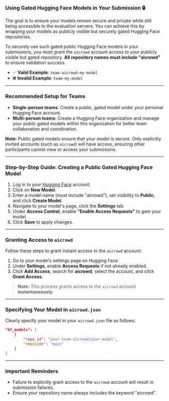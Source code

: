 ### Using Gated Hugging Face Models in Your Submission 🔒

The goal is to ensure your models remain secure and private while still being accessible to the evaluation servers. You can achieve this by wrapping your models as publicly visible but securely gated Hugging Face repositories.

To securely use such gated public Hugging Face models in your submissions, you must grant the `aicrowd` account access to your publicly visible but gated repository. **All repository names must include "aicrowd"** to ensure validation success.

- ✅ **Valid Example**: `team-aicrowd-my-model`
- ❌ **Invalid Example**: `team-my-model`

---

### Recommended Setup for Teams

- **Single-person teams**: Create a public, gated model under your personal Hugging Face account.
- **Multi-person teams**: Create a Hugging Face organization and manage your public gated models within this organization for better team collaboration and coordination.

**Note**: Public gated models ensure that your model is secure. Only explicitly invited accounts (such as `aicrowd`) will have access, ensuring other participants cannot view or access your submissions.

---

### Step-by-Step Guide: Creating a Public Gated Hugging Face Model

1. Log in to your [Hugging Face](https://huggingface.co/) account.
2. Click on **New Model**.
3. Enter a model name (must include "aicrowd"), set visibility to **Public**, and click **Create Model**.
4. Navigate to your model's page, click the **Settings** tab.
5. Under **Access Control**, enable **"Enable Access Requests"** to gate your model.
6. Click **Save** to apply changes.

---

### Granting Access to `aicrowd`

Follow these steps to grant instant access to the `aicrowd` account:

1. Go to your model’s settings page on Hugging Face.
2. Under **Settings**, enable **Access Requests** if not already enabled.
3. Click **Add Access**, search for **aicrowd**, select the account, and click **Grant Access**.

> **Note:** This process grants access to the `aicrowd` account **instantaneously**.

---

### Specifying Your Model in `aicrowd.json`

Clearly specify your model in your `aicrowd.json` file as follows:

```json
"hf_models": [
    {
        "repo_id": "your-team-aicrowd/your-model",
        "revision": "main"
    }
]
```

---

### Important Reminders

- Failure to explicitly grant access to the `aicrowd` account will result in submission failures.
- Ensure your repository name always includes the keyword "aicrowd".

